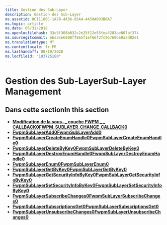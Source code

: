 ```yaml
---
title: Gestion des Sub-Layer
description: Gestion des Sub-Layer
ms.assetid: 0C11180C-1A78-4A36-85A4-A450A093B0A7
ms.topic: article
ms.date: 05/31/2018
ms.openlocfilehash: 33e5f308b032c2e25f12e55fea3283ae807bf374
ms.sourcegitcommit: ebd3ce6908ff865f1ef66f2fc96769be0aad82e1
ms.translationtype: MT
ms.contentlocale: fr-FR
ms.lasthandoff: 08/19/2020
ms.locfileid: "103725180"
---
```

# <a name="sub-layer-management"></a><span data-ttu-id="1b617-103">Gestion des Sub-Layer</span><span class="sxs-lookup"><span data-stu-id="1b617-103">Sub-Layer Management</span></span>

## <a name="in-this-section"></a><span data-ttu-id="1b617-104">Dans cette section</span><span class="sxs-lookup"><span data-stu-id="1b617-104">In this section</span></span>

-   [<span data-ttu-id="1b617-105">**Modification de la sous- \_ couche FWPM \_ \_ CALLBACK0**</span><span class="sxs-lookup"><span data-stu-id="1b617-105">**FWPM\_SUBLAYER\_CHANGE\_CALLBACK0**</span></span>](/windows/win32/api/fwpmu/nc-fwpmu-fwpm_sublayer_change_callback0)
-   [<span data-ttu-id="1b617-106">**FwpmSubLayerAdd0**</span><span class="sxs-lookup"><span data-stu-id="1b617-106">**FwpmSubLayerAdd0**</span></span>](/windows/desktop/api/Fwpmu/nf-fwpmu-fwpmsublayeradd0)
-   [<span data-ttu-id="1b617-107">**FwpmSubLayerCreateEnumHandle0**</span><span class="sxs-lookup"><span data-stu-id="1b617-107">**FwpmSubLayerCreateEnumHandle0**</span></span>](/windows/desktop/api/Fwpmu/nf-fwpmu-fwpmsublayercreateenumhandle0)
-   [<span data-ttu-id="1b617-108">**FwpmSubLayerDeleteByKey0**</span><span class="sxs-lookup"><span data-stu-id="1b617-108">**FwpmSubLayerDeleteByKey0**</span></span>](/windows/desktop/api/Fwpmu/nf-fwpmu-fwpmsublayerdeletebykey0)
-   [<span data-ttu-id="1b617-109">**FwpmSubLayerDestroyEnumHandle0**</span><span class="sxs-lookup"><span data-stu-id="1b617-109">**FwpmSubLayerDestroyEnumHandle0**</span></span>](/windows/desktop/api/Fwpmu/nf-fwpmu-fwpmsublayerdestroyenumhandle0)
-   [<span data-ttu-id="1b617-110">**FwpmSubLayerEnum0**</span><span class="sxs-lookup"><span data-stu-id="1b617-110">**FwpmSubLayerEnum0**</span></span>](/windows/desktop/api/Fwpmu/nf-fwpmu-fwpmsublayerenum0)
-   [<span data-ttu-id="1b617-111">**FwpmSubLayerGetByKey0**</span><span class="sxs-lookup"><span data-stu-id="1b617-111">**FwpmSubLayerGetByKey0**</span></span>](/windows/desktop/api/Fwpmu/nf-fwpmu-fwpmsublayergetbykey0)
-   [<span data-ttu-id="1b617-112">**FwpmSubLayerGetSecurityInfoByKey0**</span><span class="sxs-lookup"><span data-stu-id="1b617-112">**FwpmSubLayerGetSecurityInfoByKey0**</span></span>](/windows/desktop/api/Fwpmu/nf-fwpmu-fwpmsublayergetsecurityinfobykey0)
-   [<span data-ttu-id="1b617-113">**FwpmSubLayerSetSecurityInfoByKey0**</span><span class="sxs-lookup"><span data-stu-id="1b617-113">**FwpmSubLayerSetSecurityInfoByKey0**</span></span>](/windows/desktop/api/Fwpmu/nf-fwpmu-fwpmsublayersetsecurityinfobykey0)
-   [<span data-ttu-id="1b617-114">**FwpmSubLayerSubscribeChanges0**</span><span class="sxs-lookup"><span data-stu-id="1b617-114">**FwpmSubLayerSubscribeChanges0**</span></span>](/windows/desktop/api/Fwpmu/nf-fwpmu-fwpmsublayersubscribechanges0)
-   [<span data-ttu-id="1b617-115">**FwpmSubLayerSubscriptionsGet0**</span><span class="sxs-lookup"><span data-stu-id="1b617-115">**FwpmSubLayerSubscriptionsGet0**</span></span>](/windows/desktop/api/Fwpmu/nf-fwpmu-fwpmsublayersubscriptionsget0)
-   [<span data-ttu-id="1b617-116">**FwpmSubLayerUnsubscribeChanges0**</span><span class="sxs-lookup"><span data-stu-id="1b617-116">**FwpmSubLayerUnsubscribeChanges0**</span></span>](/windows/desktop/api/Fwpmu/nf-fwpmu-fwpmsublayerunsubscribechanges0)

 

 